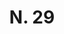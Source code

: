 ---
title: "N. 29"
plant-name: "N. 29"
plant-number: "029"
plant-img1: "/assets/img/plant029_verso.jpg"
plant-img2: "/assets/img/plant029.jpg"
plant-xml: "/assets/xml/plant029.xml"
plant-title: "N. 29"
plant-taxon-link: ""
plant-taxon-content: ""
layout: single-xml
---